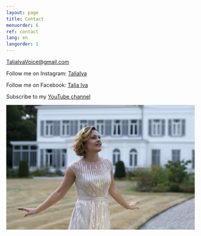 ```yaml
---
layout: page
title: Contact
menuorder: 6
ref: contact
lang: en
langorder: 1
---
```


TaliaIvaVoice@gmail.com

Follow me on Instagram: [TaliaIva](https://www.instagram.com/taliaiva/)

Follow me on Facebook: [Talia Iva](https://www.facebook.com/natalia.ivanova.779642)

Subscribe to my [YouTube channel](https://www.youtube.com/channel/UCtStp5Cgjl_rVvPUDLvr3Fw?view_as=subscriber)

![](assets/DSC_1246.jpg)


